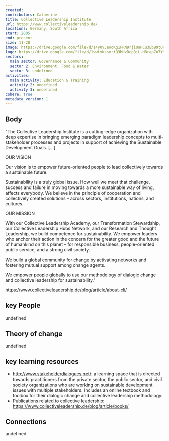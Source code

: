 ```yaml
---
created:
contributors: Catherine
title: Collective Leadership Institute
url: https://www.collectiveleadership.de/
locations: Germany; South Africa
start: 2005
end: present
size: 11-20
image: https://drive.google.com/file/d/14y0VJaooKg1FRN9rjiUaHCu3EbB9tOR_/view?usp=drive_link
logo: https://drive.google.com/file/d/1vwtxKssmriQ3bHvDcpBiL-H8rap7u7YY/view?usp=drive_link
sectors:
  main sector: Governance & Community
  sector 2: Environment, Food & Water
  sector 3: undefined
activities: 
  main activity: Education & Training
  activity 2: undefined
  activity 3: undefined
cohere: true
metadata_version: 1
---
```



## Body

"The Collective Leadership Institute is a cutting-edge organization with deep expertise in bringing emerging paradigm leadership concepts to multi-stakeholder processes and projects in support of achieving the Sustainable Development Goals. [...]

OUR VISION

Our vision is to empower future-oriented people to lead collectively towards a sustainable future.

Sustainability is a truly global issue. How well we meet that challenge, success and failure in moving towards a more sustainable way of living, affects everybody. We believe in the principle of cooperation and collectively created solutions – across sectors, institutions, nations, and cultures.

OUR MISSION

With our Collective Leadership Academy, our Transformation Stewardship, our Collective Leadership Hubs Network, and our Research and Thought Leadership, we build competence for sustainability. We empower leaders who anchor their action in the concern for the greater good and the future of humankind on this planet – for responsible business, people-oriented public service, and a strong civil society.

We build a global community for change by activating networks and fostering mutual support among change agents.

We empower people globally to use our methodology of dialogic change and collective leadership for sustainability."

https://www.collectiveleadership.de/blog/article/about-cli/ 

## key People

undefined

## Theory of change

undefined

## key learning resources

- http://www.stakeholderdialogues.net/: a learning space that is directed towards practitioners from the private sector, the public sector, and civil society organizations who are working on sustainable development issues with multiple stakeholders. Includes an online textbook and toolbox for their dialogic change and collective leadership methodology. 
- Publications related to collective leadership: https://www.collectiveleadership.de/blog/article/books/ 

## Connections

undefined

